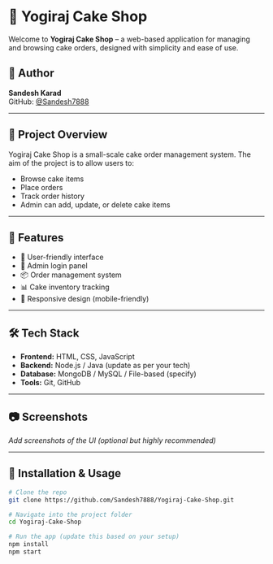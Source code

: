 # 🍰 Yogiraj Cake Shop

Welcome to **Yogiraj Cake Shop** – a web-based application for managing and browsing cake orders, designed with simplicity and ease of use.

## 👤 Author

**Sandesh Karad**  
GitHub: [@Sandesh7888](https://github.com/Sandesh7888)

---

## 📌 Project Overview

Yogiraj Cake Shop is a small-scale cake order management system. The aim of the project is to allow users to:

- Browse cake items
- Place orders
- Track order history
- Admin can add, update, or delete cake items

---

## 🚀 Features

- 🧁 User-friendly interface
- 🔐 Admin login panel
- 📦 Order management system
- 📊 Cake inventory tracking
- 📱 Responsive design (mobile-friendly)

---

## 🛠️ Tech Stack

- **Frontend:** HTML, CSS, JavaScript
- **Backend:** Node.js / Java (update as per your tech)
- **Database:** MongoDB / MySQL / File-based (specify)
- **Tools:** Git, GitHub

---

## 📷 Screenshots

_Add screenshots of the UI (optional but highly recommended)_

---

## 🔧 Installation & Usage

```bash
# Clone the repo
git clone https://github.com/Sandesh7888/Yogiraj-Cake-Shop.git

# Navigate into the project folder
cd Yogiraj-Cake-Shop

# Run the app (update this based on your setup)
npm install
npm start

